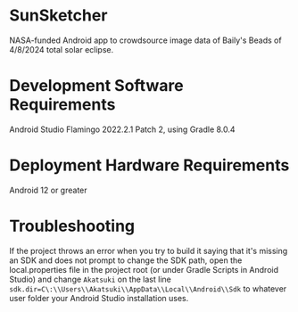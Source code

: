 # SunSketcher
NASA-funded Android app to crowdsource image data of Baily's Beads of 4/8/2024 total solar eclipse.

# Development Software Requirements
Android Studio Flamingo 2022.2.1 Patch 2, using Gradle 8.0.4

# Deployment Hardware Requirements
Android 12 or greater

# Troubleshooting
If the project throws an error when you try to build it saying that it's missing an SDK and does not prompt to change the SDK path, open the local.properties file in the project root (or under Gradle Scripts in Android Studio) and change `Akatsuki` on the last line `sdk.dir=C\:\\Users\\Akatsuki\\AppData\\Local\\Android\\Sdk` to whatever user folder your Android Studio installation uses.
